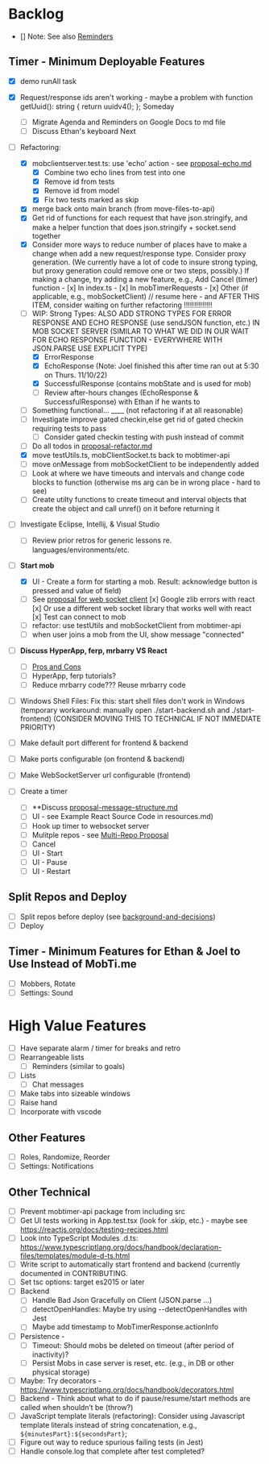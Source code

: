 # Backlog

- [] Note: See also [Reminders](./reminders.md)

## Timer - Minimum Deployable Features

- [x] demo runAll task
- [x] Request/response ids aren't working - maybe a problem with function getUuid(): string { return uuidv4(); };
      Someday
  - [ ] Migrate Agenda and Reminders on Google Docs to md file
  - [ ] Discuss Ethan's keyboard
        Next
- [ ] Refactoring:

  - [x] mobclientserver.test.ts: use 'echo' action - see [proposal-echo.md](./proposal-echo.md)
    - [x] Combine two echo lines from test into one
    - [x] Remove id from tests
    - [x] Remove id from model
    - [x] Fix two tests marked as skip
  - [x] merge back onto main branch (from move-files-to-api)
  - [x] Get rid of functions for each request that have json.stringify, and make a helper function that does json.stringify + socket.send together
  - [x] Consider more ways to reduce number of places have to make a change when add a new request/response type. Consider proxy generation.
        (We currently have a lot of code to insure strong typing, but proxy generation could remove one or two steps, possibly.) If making
        a change, try adding a new feature, e.g., Add Cancel (timer) function - [x] In index.ts - [x] In mobTimerRequests - [x] Other (if applicable, e.g., mobSocketClient)
  // resume here - and AFTER THIS ITEM, consider waiting on further refactoring !!!!!!!!!!!!!!
  - [ ] WIP: Strong Types: ALSO ADD STRONG TYPES FOR ERROR RESPONSE AND ECHO RESPONSE (use sendJSON function, etc.) IN MOB SOCKET SERVER (SIMILAR TO WHAT WE DID IN OUR WAIT FOR ECHO RESPONSE FUNCTION - EVERYWHERE WITH JSON.PARSE USE EXPLICIT TYPE)
      - [x] ErrorResponse
      - [x] EchoResponse (Note: Joel finished this after time ran out at 5:30 on Thurs. 11/10/22)
      - [x] SuccessfulResponse (contains mobState and is used for mob)
      - [ ] Review after-hours changes (EchoResponse & SuccessfulResponse) with Ethan if he wants to
  - [ ] Something functional... ____ (not refactoring if at all reasonable)
  - [ ] Investigate improve gated checkin,else get rid of gated checkin requiring tests to pass
    - [ ] Consider gated checkin testing with push instead of commit
  - [ ] Do all todos in [proposal-refactor.md](./proposal-refactor.md)
  - [x] move testUtils.ts, mobClientSocket.ts back to mobtimer-api
  - [ ] move onMessage from mobSocketClient to be independently added
  - [ ] Look at where we have timeouts and intervals and change code blocks to function (otherwise ms arg can be in wrong place - hard to see)
  - [ ] Create utilty functions to create timeout and interval objects that create the object and call unref() on it before returning it

- [ ] Investigate Eclipse, Intellij, & Visual Studio

  - [ ] Review prior retros for generic lessons re. languages/environments/etc.

- [ ] **Start mob**

  - [x] UI - Create a form for starting a mob. Result: acknowledge button is pressed and value of field)
  - [ ] See [proposal for web socket client](./proposal-websocketclient.md)
        [x] Google zlib errors with react
        [x] Or use a different web socket library that works well with react
        [x] Test can connect to mob
  - [ ] refactor: use testUtils and mobSocketClient from mobtimer-api
  - [ ] when user joins a mob from the UI, show message "connected"

- [ ] **Discuss HyperApp, ferp, mrbarry VS React**

  - [ ] [Pros and Cons](./pros-and-cons.md)
  - [ ] HyperApp, ferp tutorials?
  - [ ] Reduce mrbarry code??? Reuse mrbarry code

- [ ] Windows Shell Files: Fix this: start shell files don't work in Windows (temporary workaround: manually open ./start-backend.sh and ./start-frontend)
      (CONSIDER MOVING THIS TO TECHNICAL IF NOT IMMEDIATE PRIORITY)
- [ ] Make default port different for frontend & backend
- [ ] Make ports configurable (on frontend & backend)
- [ ] Make WebSocketServer url configurable (frontend)
- [ ] Create a timer
  - [ ] \*\*Discuss [proposal-message-structure.md](./proposal-message-structure.md)
  - [ ] UI - see Example React Source Code in resources.md)
  - [ ] Hook up timer to websocket server
  - [ ] Mulitple repos - see [Multi-Repo Proposal](./proposal-multiple-repos.md)
  - [ ] Cancel
  - [ ] UI - Start
  - [ ] UI - Pause
  - [ ] UI - Restart

## Split Repos and Deploy

- [ ] Split repos before deploy (see [background-and-decisions](./background-and-decisions.md))
- [ ] Deploy

## Timer - Minimum Features for Ethan & Joel to Use Instead of MobTi.me

- [ ] Mobbers, Rotate
- [ ] Settings: Sound

# High Value Features

- [ ] Have separate alarm / timer for breaks and retro
- [ ] Rearrangeable lists
  - [ ] Reminders (similar to goals)
- [ ] Lists
  - [ ] Chat messages
- [ ] Make tabs into sizeable windows
- [ ] Raise hand
- [ ] Incorporate with vscode

## Other Features

- [ ] Roles, Randomize, Reorder
- [ ] Settings: Notifications

## Other Technical

- [ ] Prevent mobtimer-api package from including src
- [ ] Get UI tests working in App.test.tsx (look for .skip, etc.) - maybe see https://reactjs.org/docs/testing-recipes.html
- [ ] Look into TypeScript Modules .d.ts: https://www.typescriptlang.org/docs/handbook/declaration-files/templates/module-d-ts.html
- [ ] Write script to automatically start frontend and backend (currently documented in CONTRIBUTING.
- [ ] Set tsc options: target es2015 or later
- [ ] Backend
  - [ ] Handle Bad Json Gracefully on Client (JSON.parse …)
  - [ ] detectOpenHandles: Maybe try using --detectOpenHandles with Jest
  - [ ] Maybe add timestamp to MobTimerResponse.actionInfo
- [ ] Persistence -
  - [ ] Timeout: Should mobs be deleted on timeout (after period of inactivity)?
  - [ ] Persist Mobs in case server is reset, etc. (e.g., in DB or other physical storage)
- [ ] Maybe: Try decorators - https://www.typescriptlang.org/docs/handbook/decorators.html
- [ ] Backend - Think about what to do if pause/resume/start methods are called when shouldn’t be (throw?)
- [ ] JavaScript template literals (refactoring): Consider using Javascript template literals instead of string concatenation, e.g., `${minutesPart}:${secondsPart}`;
- [ ] Figure out way to reduce spurious failing tests (in Jest)
- [ ] Handle console.log that complete after test completed?
